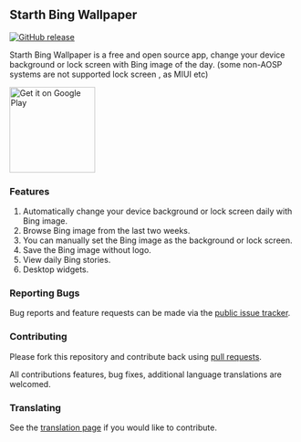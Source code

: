 ## Starth Bing Wallpaper

[![GitHub release](https://img.shields.io/github/release/liaoheng/BingWallpaper.svg)](https://github.com/liaoheng/BingWallpaper/releases/latest)

Starth Bing Wallpaper is a free and open source app, change your device background or lock screen with Bing image of the day. (some non-AOSP systems are not supported lock screen , as MIUI etc)

<a href='https://play.google.com/store/apps/details?id=me.liaoheng.wallpaper'><img alt='Get it on Google Play' src='https://play.google.com/intl/en_us/badges/images/generic/en_badge_web_generic.png' width='150'/></a>

### Features

1. Automatically change your device background or lock screen daily with Bing image.
2. Browse Bing image from the last two weeks.
3. You can manually set the Bing image as the background or lock screen.
4. Save the Bing image without logo.
5. View daily Bing stories.
6. Desktop widgets.

### Reporting Bugs
Bug reports and feature requests can be made via the [public issue tracker](https://github.com/liaoheng/BingWallpaper/issues).

### Contributing
Please fork this repository and contribute back using [pull requests](https://github.com/liaoheng/BingWallpaper/pulls).

All contributions features, bug fixes, additional language translations are welcomed.

### Translating
See the [translation page](https://crowdin.com/project/starth-bing-wallpaper) if you would like to contribute.
